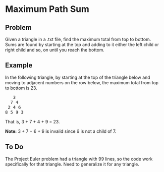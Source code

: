 # Maximum Path Sum

## Problem

Given a triangle in a .txt file, find the maximum total from top to bottom. Sums are found by starting at the top and adding to it either the left child or right child and so, on until you reach the bottom.

## Example

In the following triangle, by starting at the top of the triangle below and moving to adjacent numbers on the row below, the maximum total from top to bottom is 23.

<pre>
   3
  7 4
 2 4 6
8 5 9 3</pre>

That is, 3 + 7 + 4 + 9 = 23.

**Note:** 3 + 7 + 6 + 9 is invalid since 6 is not a child of 7.

## To Do

The Project Euler problem had a triangle with 99 lines, so the code work specifically for that triangle. Need to generalize it for any triangle.
